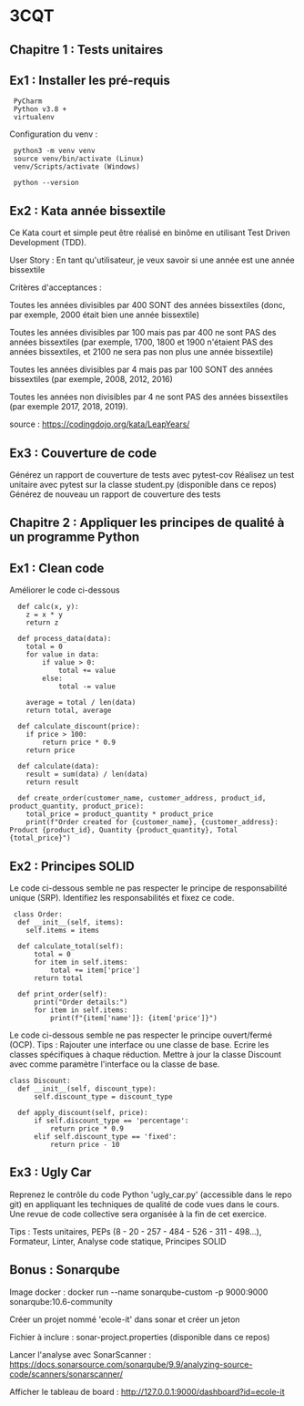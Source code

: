 # 3CQT

## Chapitre 1 : Tests unitaires

## Ex1 : Installer les pré-requis

     PyCharm
     Python v3.8 +
     virtualenv

Configuration du venv :

     python3 -m venv venv
     source venv/bin/activate (Linux)
     venv/Scripts/activate (Windows)

     python --version

## Ex2 : Kata année bissextile
Ce Kata court et simple peut être réalisé en binôme en utilisant Test Driven Development (TDD).

User Story :
En tant qu'utilisateur, je veux savoir si une année est une année bissextile

Critères d'acceptances :

Toutes les années divisibles par 400 SONT des années bissextiles (donc, par exemple, 2000 était bien une année bissextile)

Toutes les années divisibles par 100 mais pas par 400 ne sont PAS des années bissextiles (par exemple, 1700, 1800 et 1900 n'étaient PAS des années bissextiles, et 2100 ne sera pas non plus une année bissextile)

Toutes les années divisibles par 4 mais pas par 100 SONT des années bissextiles (par exemple, 2008, 2012, 2016)

Toutes les années non divisibles par 4 ne sont PAS des années bissextiles (par exemple 2017, 2018, 2019).

source : https://codingdojo.org/kata/LeapYears/

## Ex3 : Couverture de code
Générez un rapport de couverture de tests avec pytest-cov
Réalisez un test unitaire avec pytest sur la classe student.py (disponible dans ce repos) 
Générez de nouveau un rapport de couverture des tests


## Chapitre 2 : Appliquer les principes de qualité à un programme Python

## Ex1 : Clean code

Améliorer le code ci-dessous 

      def calc(x, y):
        z = x * y
        return z

      def process_data(data):
        total = 0
        for value in data:
            if value > 0:
                total += value
            else:
                total -= value
    
        average = total / len(data)
        return total, average

      def calculate_discount(price):
        if price > 100:
            return price * 0.9
        return price

      def calculate(data):
        result = sum(data) / len(data)
        return result

      def create_order(customer_name, customer_address, product_id, product_quantity, product_price):
        total_price = product_quantity * product_price
        print(f"Order created for {customer_name}, {customer_address}: Product {product_id}, Quantity {product_quantity}, Total {total_price}")


## Ex2 : Principes SOLID

Le code ci-dessous semble ne pas respecter le principe de responsabilité unique (SRP). Identifiez les responsabilités et fixez ce code.

     class Order:
      def __init__(self, items):
        self.items = items

      def calculate_total(self):
          total = 0
          for item in self.items:
              total += item['price']
          return total

      def print_order(self):
          print("Order details:")
          for item in self.items:
              print(f"{item['name']}: {item['price']}")

Le code ci-dessous semble ne pas respecter le principe ouvert/fermé (OCP).
Tips : 
Rajouter une interface ou une classe de base. 
Ecrire les classes spécifiques à chaque réduction.
Mettre à jour la classe Discount avec comme paramètre l'interface ou la classe de base.

    class Discount:
      def __init__(self, discount_type):
          self.discount_type = discount_type

      def apply_discount(self, price):
          if self.discount_type == 'percentage':
              return price * 0.9
          elif self.discount_type == 'fixed':
              return price - 10


## Ex3 : Ugly Car

Reprenez le contrôle du code Python 'ugly_car.py' (accessible dans le repo git) en appliquant les techniques de qualité de code vues dans le cours.
Une revue de code collective sera organisée à la fin de cet exercice.

Tips : Tests unitaires, PEPs (8 - 20 - 257 - 484 - 526 - 311 - 498...), Formateur, Linter, Analyse code statique, Principes SOLID

## Bonus : Sonarqube

Image docker : docker run --name sonarqube-custom -p 9000:9000 sonarqube:10.6-community

Créer un projet nommé 'ecole-it' dans sonar et créer un jeton

Fichier à inclure : sonar-project.properties (disponible dans ce repos)

Lancer l'analyse avec SonarScanner : https://docs.sonarsource.com/sonarqube/9.9/analyzing-source-code/scanners/sonarscanner/

Afficher le tableau de board : http://127.0.0.1:9000/dashboard?id=ecole-it


